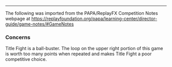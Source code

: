 ***
The following was imported from the PAPA/ReplayFX Competition Notes webpage at https://replayfoundation.org/papa/learning-center/director-guide/game-notes/#GameNotes
### Concerns
            
Title Fight is a ball-buster. The loop on the upper right portion of this game is worth too many points when repeated and makes Title Fight a poor competitive choice.
